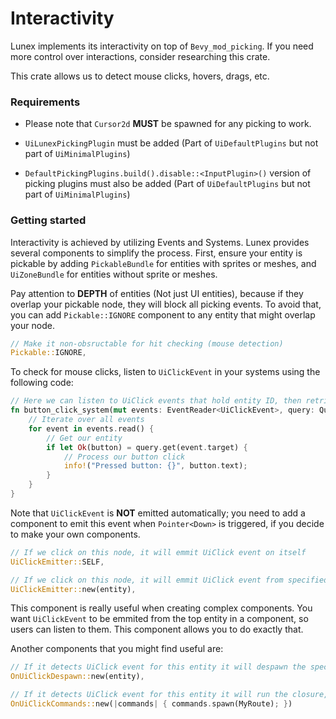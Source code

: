 # Interactivity

Lunex implements its interactivity on top of `Bevy_mod_picking`. If you need more control over interactions, consider researching this crate.

This crate allows us to detect mouse clicks, hovers, drags, etc.

### Requirements

* Please note that `Cursor2d` **MUST** be spawned for any picking to work.

* `UiLunexPickingPlugin` must be added (Part of `UiDefaultPlugins` but not part of `UiMinimalPlugins`)

* `DefaultPickingPlugins.build().disable::<InputPlugin>()` version of picking plugins must also be added (Part of `UiDefaultPlugins` but not part of `UiMinimalPlugins`)

### Getting started

Interactivity is achieved by utilizing Events and Systems. Lunex provides several components to simplify the process. First, ensure your entity is pickable by adding `PickableBundle` for entities with sprites or meshes, and `UiZoneBundle` for entities without sprite or meshes.

Pay attention to **DEPTH** of entities (Not just UI entities), because if they overlap your pickable node, they will block all picking events. To avoid that, you can add `Pickable::IGNORE` component to any entity that might overlap your node.
```rust
// Make it non-obsructable for hit checking (mouse detection)
Pickable::IGNORE,
```

To check for mouse clicks, listen to `UiClickEvent` in your systems using the following code:
```rust
// Here we can listen to UiClick events that hold entity ID, then retrieve that entity from our query
fn button_click_system(mut events: EventReader<UiClickEvent>, query: Query<&CustomButton>) {
    // Iterate over all events
    for event in events.read() {
        // Get our entity
        if let Ok(button) = query.get(event.target) {
            // Process our button click
            info!("Pressed button: {}", button.text);
        }
    }
}
```

Note that `UiClickEvent` is **NOT** emitted automatically; you need to add a component to emit this event when `Pointer<Down>` is triggered, if you decide to make your own components.
```rust
// If we click on this node, it will emmit UiClick event on itself
UiClickEmitter::SELF,

// If we click on this node, it will emmit UiClick event from specified entity
UiClickEmitter::new(entity),
```

This component is really useful when creating complex components. You want `UiClickEvent` to be emmited from the top entity in a component, so users can listen to them. This component allows you to do exactly that.


Another components that you might find useful are:
```rust
// If it detects UiClick event for this entity it will despawn the specified entity, great for despawning routes
OnUiClickDespawn::new(entity),

// If it detects UiClick event for this entity it will run the closure, great for spawning routes
OnUiClickCommands::new(|commands| { commands.spawn(MyRoute); })
```